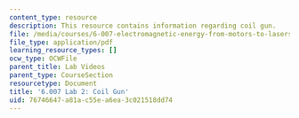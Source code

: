 ```yaml
---
content_type: resource
description: This resource contains information regarding coil gun.
file: /media/courses/6-007-electromagnetic-energy-from-motors-to-lasers-spring-2011/76746647a81ac55ea6ea3c021518dd74_MIT6_007S11_lab2.pdf
file_type: application/pdf
learning_resource_types: []
ocw_type: OCWFile
parent_title: Lab Videos
parent_type: CourseSection
resourcetype: Document
title: '6.007 Lab 2: Coil Gun'
uid: 76746647-a81a-c55e-a6ea-3c021518dd74
---
```

